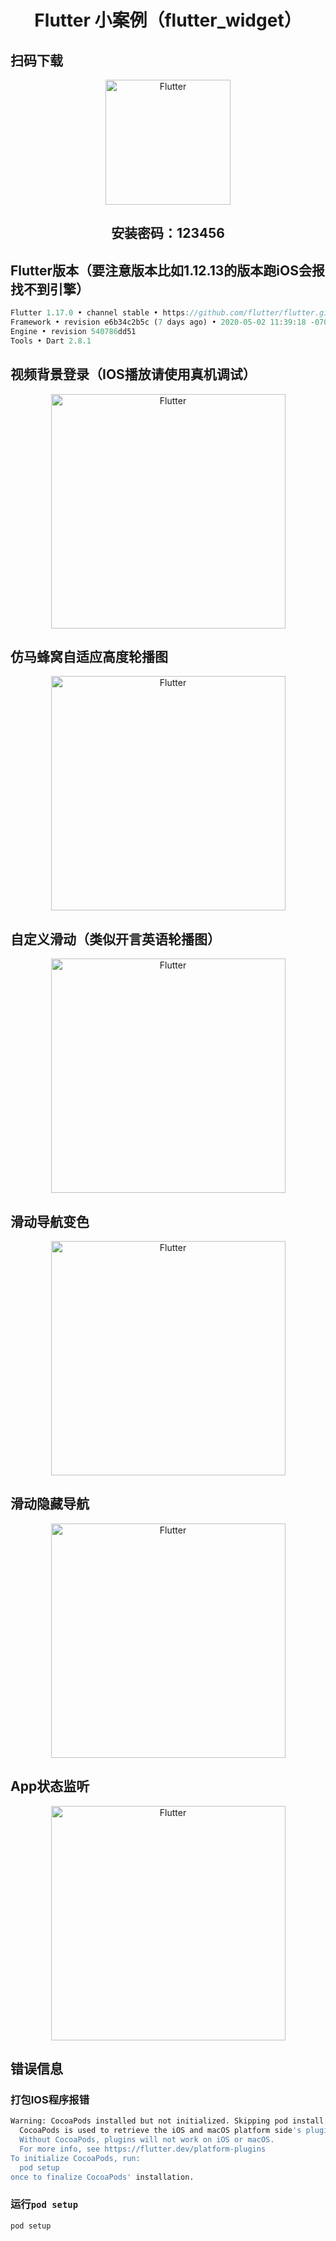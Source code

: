 <h1 align="center">Flutter 小案例（flutter_widget）</h1>

## 扫码下载
<p align="center">
    <img width="200" title="Flutter" src="./picture/QRCode_258.png">
</p>
<h2 align="center">安装密码：123456</h2>

## Flutter版本（要注意版本比如1.12.13的版本跑iOS会报找不到引擎）

```dart
Flutter 1.17.0 • channel stable • https://github.com/flutter/flutter.git
Framework • revision e6b34c2b5c (7 days ago) • 2020-05-02 11:39:18 -0700
Engine • revision 540786dd51
Tools • Dart 2.8.1

```

## 视频背景登录（IOS播放请使用真机调试）

<p align="center">
    <img width="375" title="Flutter" src="./picture/login_video_demo.gif">
</p>

## 仿马蜂窝自适应高度轮播图

<p align="center">
    <img width="375" title="Flutter" src="./picture/auto_height_carousel.gif">
</p>

## 自定义滑动（类似开言英语轮播图）
<p align="center">
    <img width="375" title="Flutter" src="./picture/swipe.gif">
</p>

## 滑动导航变色
<p align="center">
    <img width="375" title="Flutter" src="./picture/stack_navbar.gif">
</p>

## 滑动隐藏导航
<p align="center">
    <img width="375" title="Flutter" src="./picture/collapse_navigation.gif">
</p>

## App状态监听
<p align="center">
    <img width="375" title="Flutter" src="./picture/app_lifecycle_listen.gif">
</p>

## 错误信息

### 打包IOS程序报错

```bash
Warning: CocoaPods installed but not initialized. Skipping pod install.
  CocoaPods is used to retrieve the iOS and macOS platform side's plugin code that responds to your plugin usage on the Dart side.
  Without CocoaPods, plugins will not work on iOS or macOS.
  For more info, see https://flutter.dev/platform-plugins
To initialize CocoaPods, run:
  pod setup
once to finalize CocoaPods' installation.
```

### 运行`pod setup`

```bash
pod setup
```

